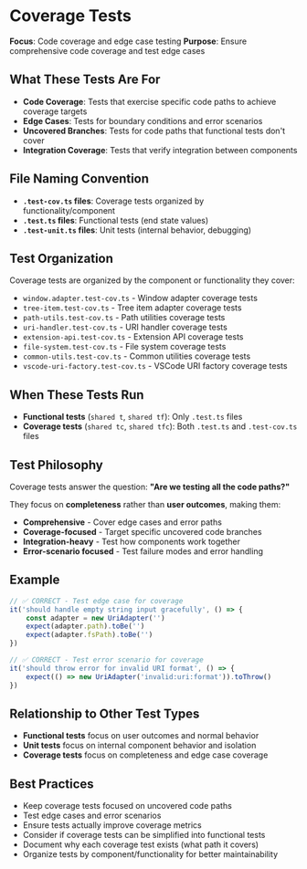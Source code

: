 # Coverage Tests

**Focus**: Code coverage and edge case testing
**Purpose**: Ensure comprehensive code coverage and test edge cases

## What These Tests Are For

- **Code Coverage**: Tests that exercise specific code paths to achieve coverage targets
- **Edge Cases**: Tests for boundary conditions and error scenarios
- **Uncovered Branches**: Tests for code paths that functional tests don't cover
- **Integration Coverage**: Tests that verify integration between components

## File Naming Convention

- **`.test-cov.ts` files**: Coverage tests organized by functionality/component
- **`.test.ts` files**: Functional tests (end state values)
- **`.test-unit.ts` files**: Unit tests (internal behavior, debugging)

## Test Organization

Coverage tests are organized by the component or functionality they cover:

- `window.adapter.test-cov.ts` - Window adapter coverage tests
- `tree-item.test-cov.ts` - Tree item adapter coverage tests
- `path-utils.test-cov.ts` - Path utilities coverage tests
- `uri-handler.test-cov.ts` - URI handler coverage tests
- `extension-api.test-cov.ts` - Extension API coverage tests
- `file-system.test-cov.ts` - File system coverage tests
- `common-utils.test-cov.ts` - Common utilities coverage tests
- `vscode-uri-factory.test-cov.ts` - VSCode URI factory coverage tests

## When These Tests Run

- **Functional tests** (`shared t`, `shared tf`): Only `.test.ts` files
- **Coverage tests** (`shared tc`, `shared tfc`): Both `.test.ts` and `.test-cov.ts` files

## Test Philosophy

Coverage tests answer the question: **"Are we testing all the code paths?"**

They focus on **completeness** rather than **user outcomes**, making them:

- **Comprehensive** - Cover edge cases and error paths
- **Coverage-focused** - Target specific uncovered code branches
- **Integration-heavy** - Test how components work together
- **Error-scenario focused** - Test failure modes and error handling

## Example

```typescript
// ✅ CORRECT - Test edge case for coverage
it('should handle empty string input gracefully', () => {
    const adapter = new UriAdapter('')
    expect(adapter.path).toBe('')
    expect(adapter.fsPath).toBe('')
})

// ✅ CORRECT - Test error scenario for coverage
it('should throw error for invalid URI format', () => {
    expect(() => new UriAdapter('invalid:uri:format')).toThrow()
})
```

## Relationship to Other Test Types

- **Functional tests** focus on user outcomes and normal behavior
- **Unit tests** focus on internal component behavior and isolation
- **Coverage tests** focus on completeness and edge case coverage

## Best Practices

- Keep coverage tests focused on uncovered code paths
- Test edge cases and error scenarios
- Ensure tests actually improve coverage metrics
- Consider if coverage tests can be simplified into functional tests
- Document why each coverage test exists (what path it covers)
- Organize tests by component/functionality for better maintainability
